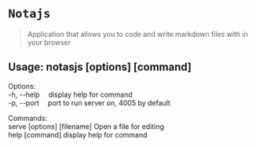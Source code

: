 # `Notajs`

> Application that allows you to code and write markdown files with in your browser

## Usage: notasjs [options] [command]

Options:\
-h, --help &emsp;display help for command\
-p, --port &emsp;port to run server on, 4005 by default

Commands:\
serve [options] [filename] Open a file for editing\
help [command] display help for command
